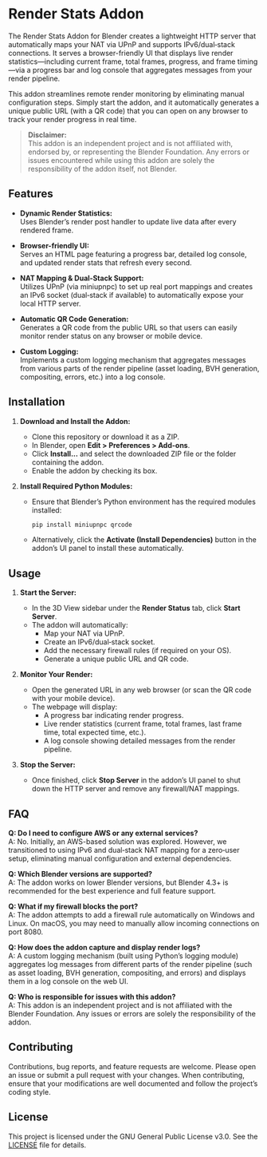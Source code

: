 # Render Stats Addon

The Render Stats Addon for Blender creates a lightweight HTTP server that automatically maps your NAT via UPnP and supports IPv6/dual‑stack connections. It serves a browser-friendly UI that displays live render statistics—including current frame, total frames, progress, and frame timing—via a progress bar and log console that aggregates messages from your render pipeline.

This addon streamlines remote render monitoring by eliminating manual configuration steps. Simply start the addon, and it automatically generates a unique public URL (with a QR code) that you can open on any browser to track your render progress in real time.

> **Disclaimer:**  
> This addon is an independent project and is not affiliated with, endorsed by, or representing the Blender Foundation. Any errors or issues encountered while using this addon are solely the responsibility of the addon itself, not Blender.

## Features

- **Dynamic Render Statistics:**  
  Uses Blender’s render post handler to update live data after every rendered frame.

- **Browser-friendly UI:**  
  Serves an HTML page featuring a progress bar, detailed log console, and updated render stats that refresh every second.

- **NAT Mapping & Dual‑Stack Support:**  
  Utilizes UPnP (via miniupnpc) to set up real port mappings and creates an IPv6 socket (dual‑stack if available) to automatically expose your local HTTP server.

- **Automatic QR Code Generation:**  
  Generates a QR code from the public URL so that users can easily monitor render status on any browser or mobile device.

- **Custom Logging:**  
  Implements a custom logging mechanism that aggregates messages from various parts of the render pipeline (asset loading, BVH generation, compositing, errors, etc.) into a log console.

## Installation

1. **Download and Install the Addon:**
   - Clone this repository or download it as a ZIP.
   - In Blender, open **Edit > Preferences > Add-ons**.
   - Click **Install...** and select the downloaded ZIP file or the folder containing the addon.
   - Enable the addon by checking its box.

2. **Install Required Python Modules:**
   - Ensure that Blender’s Python environment has the required modules installed:
     ```bash
     pip install miniupnpc qrcode
     ```
   - Alternatively, click the **Activate (Install Dependencies)** button in the addon’s UI panel to install these automatically.

## Usage

1. **Start the Server:**
   - In the 3D View sidebar under the **Render Status** tab, click **Start Server**.
   - The addon will automatically:
     - Map your NAT via UPnP.
     - Create an IPv6/dual‑stack socket.
     - Add the necessary firewall rules (if required on your OS).
     - Generate a unique public URL and QR code.

2. **Monitor Your Render:**
   - Open the generated URL in any web browser (or scan the QR code with your mobile device).
   - The webpage will display:
     - A progress bar indicating render progress.
     - Live render statistics (current frame, total frames, last frame time, total expected time, etc.).
     - A log console showing detailed messages from the render pipeline.

3. **Stop the Server:**
   - Once finished, click **Stop Server** in the addon’s UI panel to shut down the HTTP server and remove any firewall/NAT mappings.

## FAQ

**Q: Do I need to configure AWS or any external services?**  
A: No. Initially, an AWS-based solution was explored. However, we transitioned to using IPv6 and dual‑stack NAT mapping for a zero‑user setup, eliminating manual configuration and external dependencies.

**Q: Which Blender versions are supported?**  
A: The addon works on lower Blender versions, but Blender 4.3+ is recommended for the best experience and full feature support.

**Q: What if my firewall blocks the port?**  
A: The addon attempts to add a firewall rule automatically on Windows and Linux. On macOS, you may need to manually allow incoming connections on port 8080.

**Q: How does the addon capture and display render logs?**  
A: A custom logging mechanism (built using Python’s logging module) aggregates log messages from different parts of the render pipeline (such as asset loading, BVH generation, compositing, and errors) and displays them in a log console on the web UI.

**Q: Who is responsible for issues with this addon?**  
A: This addon is an independent project and is not affiliated with the Blender Foundation. Any issues or errors are solely the responsibility of the addon.

## Contributing

Contributions, bug reports, and feature requests are welcome. Please open an issue or submit a pull request with your changes. When contributing, ensure that your modifications are well documented and follow the project’s coding style.

## License

This project is licensed under the GNU General Public License v3.0. See the [LICENSE](LICENSE) file for details.
